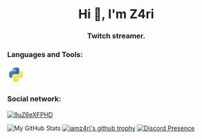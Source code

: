 <h1 align="center">Hi 👋, I'm Z4ri</h1>
<h3 align="center">Twitch streamer.</h3>

<h3 align="left">Languages and Tools:</h3>
<p align="left"> <a href="https://www.python.org" target="_blank" rel="noreferrer"> <img src="https://raw.githubusercontent.com/devicons/devicon/master/icons/python/python-original.svg" alt="python" width="40" height="40"/> </a> </p>

<h3 align="left">Social network:</h3>
<p align="left">
<a href="https://twitch.tv/iamz4ri" target="blank"><img align="center" src="https://raw.githubusercontent.com/rahuldkjain/github-profile-readme-generator/master/src/images/icons/Social/twitch.svg" alt="9uZ6eXFPHD" height="30" width="40" /></a>
</p>

![My GitHub Stats](https://github-readme-stats.vercel.app/api?username=iamz4ri&count_private=true&show_icons=true&theme=tokyonight)
[![iamz4ri's github trophy](https://github-profile-trophy.vercel.app/?username=iamz4ri&row=1)](https://github.com/iamz4ri)
[![Discord Presence](https://lanyard-profile-readme.vercel.app/api/931571509556826172?theme=light&bg=809ecf&animated=false&hideDiscrim=true&borderRadius=30px&idleMessage=Me%20may%20beo%20lmao)](https://discord.com/users/931571509556826172)
